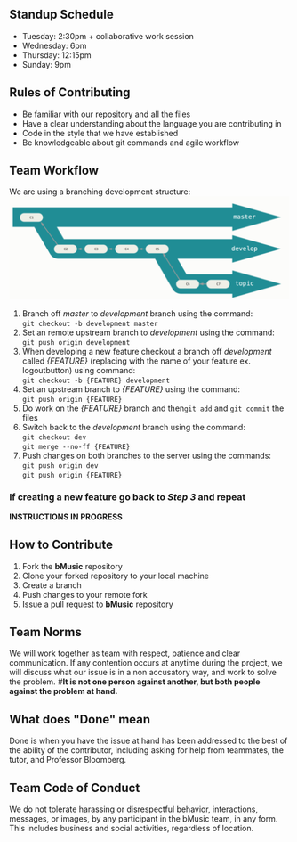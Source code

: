 ## Standup Schedule
- Tuesday: 2:30pm + collaborative work session
- Wednesday: 6pm
- Thursday: 12:15pm
- Sunday: 9pm

## Rules of Contributing
- Be familiar with our repository and all the files
- Have a clear understanding about the language you are contributing in 
- Code in the style that we have established 
- Be knowledgeable about git commands and agile workflow

## Team Workflow 
We are using a branching development structure:
![Workflow](branchworkflow.jpg)

1) Branch off *master* to *development* branch using the command:  
`git checkout -b development master`  
2) Set an remote upstream branch to *development* using the command:  
`git push origin development`
3) When developing a new feature checkout a branch off *development* called *{FEATURE}* (replacing with the name of your feature ex. logoutbutton)  using command:  
`git checkout -b {FEATURE} development`
4) Set an upstream branch to *{FEATURE}* using the command:  
`git push origin {FEATURE}`   
5) Do work on the *{FEATURE}* branch and then`git add` and `git commit` the files   
6) Switch back to the *development* branch using the command:  
`git checkout dev`  
`git merge --no-ff {FEATURE}`  
7) Push changes on both branches to the server using the commands:  
`git push origin dev`  
`git push origin {FEATURE}`  

### If creating a new feature go back to *Step 3* and repeat

**INSTRUCTIONS IN PROGRESS**

## How to Contribute
1) Fork the **bMusic** repository
2) Clone your forked repository to your local machine
3) Create a branch
4) Push changes to your remote fork
5) Issue a pull request to **bMusic** repository


## Team Norms
We will work together as team with respect, patience and clear communication. If any contention occurs at anytime during the project, we will discuss what our issue is in a non accusatory way, and work to solve the problem. 
#**It is not one person against another, but both people against the problem at hand.**
## What does "Done" mean
Done is when you have the issue at hand has been addressed to the best of the ability of the contributor, including asking for help from teammates, the tutor, and Professor Bloomberg.

## Team Code of Conduct
We do not tolerate harassing or disrespectful behavior, interactions, messages, or images, by any participant in the bMusic team, in any form. This includes business and social activities, regardless of location.
